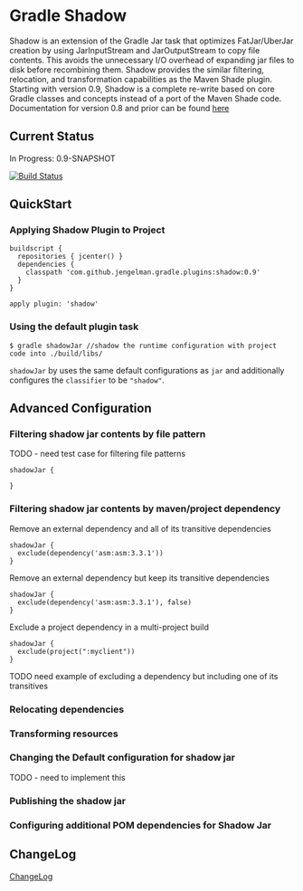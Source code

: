 # Gradle Shadow

Shadow is an extension of the Gradle Jar task that optimizes FatJar/UberJar creation by using JarInputStream and
JarOutputStream to copy file contents. This avoids the unnecessary I/O overhead of expanding jar files to disk
before recombining them. Shadow provides the similar filtering, relocation, and transformation capabilities as the
Maven Shade plugin. Starting with version 0.9, Shadow is a complete re-write based on core Gradle classes and concepts
instead of a port of the Maven Shade code. Documentation for version 0.8 and prior can be found [here](README_old.md)

## Current Status

In Progress: 0.9-SNAPSHOT

[![Build Status](https://drone.io/github.com/johnrengelman/shadow/status.png)](https://drone.io/github.com/johnrengelman/shadow/latest)


## QuickStart

### Applying Shadow Plugin to Project

```
buildscript {
  repositories { jcenter() }
  dependencies {
    classpath 'com.github.jengelman.gradle.plugins:shadow:0.9'
  }
}

apply plugin: 'shadow'
```


### Using the default plugin task

```
$ gradle shadowJar //shadow the runtime configuration with project code into ./build/libs/
```

`shadowJar` by uses the same default configurations as `jar` and additionally configures the `classifier` to be `"shadow"`.

## Advanced Configuration

### Filtering shadow jar contents by file pattern


TODO - need test case for filtering file patterns
```
shadowJar {

}
```

### Filtering shadow jar contents by maven/project dependency

Remove an external dependency and all of its transitive dependencies

```
shadowJar {
  exclude(dependency('asm:asm:3.3.1'))
}
```

Remove an external dependency but keep its transitive dependencies

```
shadowJar {
  exclude(dependency('asm:asm:3.3.1'), false)
}
```

Exclude a project dependency in a multi-project build

```
shadowJar {
  exclude(project(":myclient"))
}
```

TODO need example of excluding a dependency but including one of its transitives

### Relocating dependencies

### Transforming resources

### Changing the Default configuration for shadow jar

TODO - need to implement this

### Publishing the shadow jar

### Configuring additional POM dependencies for Shadow Jar

## ChangeLog

[ChangeLog](ChangeLog.md)
